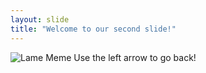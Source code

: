 ```yaml
---
layout: slide
title: "Welcome to our second slide!"
---
```

![Lame Meme](https://i.pinimg.com/originals/f6/3e/d4/f63ed4353608ac2c6080fdafedd60865.png)
Use the left arrow to go back!
